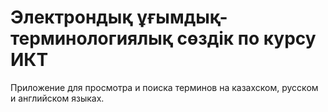 # Электрондық ұғымдық-терминологиялық сөздік по курсу ИКТ

Приложение для просмотра и поиска терминов на казахском, русском и английском языках.